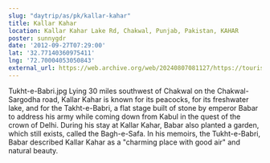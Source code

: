 ```yaml
---
slug: "daytrip/as/pk/kallar-kahar"
title: Kallar Kahar
location: Kallar Kahar Lake Rd, Chakwal, Punjab, Pakistan, KAHAR
poster: sunnygdr
date: '2012-09-27T07:29:00'
lat: '32.77140360975411'
lng: '72.70004053050843'
external_url: https://web.archive.org/web/20240807081127/https://tourism.punjab.gov.pk/kallar-kahar
---
```


Tukht-e-Babri.jpg Lying 30 miles southwest of Chakwal on the Chakwal-Sargodha road, Kallar Kahar is known for its peacocks, for its freshwater lake, and for the Takht-e-Babri, a flat stage built of stone by emperor Babar to address his army while coming down from Kabul in the quest of the crown of Delhi. During his stay at Kallar Kahar, Babar also planted a garden, which still exists, called the Bagh-e-Safa. In his memoirs, the Tukht-e-Babri, Babar described Kallar Kahar as a "charming place with good air" and natural beauty.
